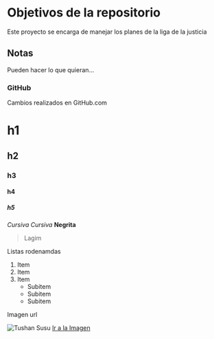 # Objetivos de la repositorio

Este proyecto se encarga de manejar los planes de la liga de la justicia


## Notas
Pueden hacer lo que quieran...

### GitHub
Cambios realizados en GitHub.com

# h1
## h2
### h3
#### h4
##### h5

*Cursiva*  _Cursiva_ **Negrita**  
> Lagim

Listas rodenamdas
1. Item
2. Item
3. Item
   * Subitem
   * Subitem
   * Subitem
   
 Imagen url
 
 ![Tushan Susu](https://images.goodsmile.info/cgm/images/product/20190510/8322/60066/large/a57e418b038eea2f5e9d54aa04d041db.jpg)
 [Ir a la Imagen](https://images.goodsmile.info/cgm/images/product/20190510/8322/60066/large/a57e418b038eea2f5e9d54aa04d041db.jpg)
